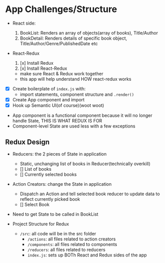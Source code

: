 # App Challenges/Structure
- React side:
  1. BookList: Renders an array of objects(array of books), Title/Author
  2. BookDetail: Renders details of specific book object, Title/Author/Genre/PublishedDate etc

- React-Redux
  1. [x] Install Redux
  2. [x] Install React-Redux
  - make sure React & Redux work together
  - this app will help understand HOW react-redux works

- [x] Create boilerplate of `index.js` with:
  - import statements, component structure and `.render()`
- [x] Create App component and import
- [x] Hook up Semantic UI(of course)(woot woot)

- App component is a functional component because it will no longer handle State, THIS IS WHAT REDUX IS FOR
- Component-level State are used less with a few exceptions


## Redux Design
- Reducers: the 2 pieces of State in application
  - Static, unchanging list of books in Reducer(technically overkill)
  - [] List of books
  - [] Currently selected books

- Action Creators: change the State in application
  - Dispatch an Action and tell selected book reducer to update data to reflect currently picked book
  - [] Select Book

- Need to get State to be called in BookList

- Project Structure for Redux
  - `/src`: all code will be in the src folder
    - `/actions`: all files related to action creators
    - `/components`: all files related to components
    - `/reducers`: all files related to reducers
    - `index.js`: sets up BOTh React and Redux sides of the app
